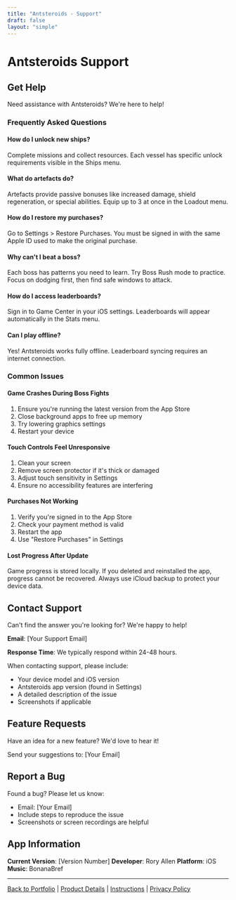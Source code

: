 ```yaml
---
title: "Antsteroids - Support"
draft: false
layout: "simple"
---
```


# Antsteroids Support

## Get Help

Need assistance with Antsteroids? We're here to help!

### Frequently Asked Questions

#### How do I unlock new ships?
Complete missions and collect resources. Each vessel has specific unlock requirements visible in the Ships menu.

#### What do artefacts do?
Artefacts provide passive bonuses like increased damage, shield regeneration, or special abilities. Equip up to 3 at once in the Loadout menu.

#### How do I restore my purchases?
Go to Settings > Restore Purchases. You must be signed in with the same Apple ID used to make the original purchase.

#### Why can't I beat a boss?
Each boss has patterns you need to learn. Try Boss Rush mode to practice. Focus on dodging first, then find safe windows to attack.

#### How do I access leaderboards?
Sign in to Game Center in your iOS settings. Leaderboards will appear automatically in the Stats menu.

#### Can I play offline?
Yes! Antsteroids works fully offline. Leaderboard syncing requires an internet connection.

### Common Issues

#### Game Crashes During Boss Fights
1. Ensure you're running the latest version from the App Store
2. Close background apps to free up memory
3. Try lowering graphics settings
4. Restart your device

#### Touch Controls Feel Unresponsive
1. Clean your screen
2. Remove screen protector if it's thick or damaged
3. Adjust touch sensitivity in Settings
4. Ensure no accessibility features are interfering

#### Purchases Not Working
1. Verify you're signed in to the App Store
2. Check your payment method is valid
3. Restart the app
4. Use "Restore Purchases" in Settings

#### Lost Progress After Update
Game progress is stored locally. If you deleted and reinstalled the app, progress cannot be recovered. Always use iCloud backup to protect your device data.

## Contact Support

Can't find the answer you're looking for? We're happy to help!

**Email**: [Your Support Email]

**Response Time**: We typically respond within 24-48 hours.

When contacting support, please include:
- Your device model and iOS version
- Antsteroids app version (found in Settings)
- A detailed description of the issue
- Screenshots if applicable

## Feature Requests

Have an idea for a new feature? We'd love to hear it!

Send your suggestions to: [Your Email]

## Report a Bug

Found a bug? Please let us know:
- Email: [Your Email]
- Include steps to reproduce the issue
- Screenshots or screen recordings are helpful

## App Information

**Current Version**: [Version Number]
**Developer**: Rory Allen
**Platform**: iOS
**Music**: BonanaBref

---

[Back to Portfolio](/rory-allen/portfolio/antsteroids/) | [Product Details](/rory-allen/antsteroids/product/) | [Instructions](/rory-allen/antsteroids/instructions/) | [Privacy Policy](/rory-allen/antsteroids/privacy/)
